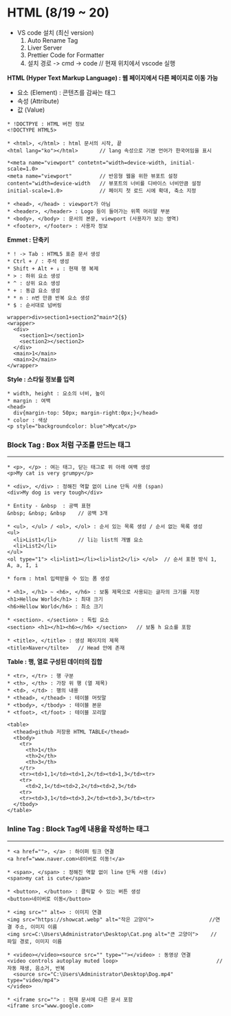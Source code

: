 # HTML (8/19 ~ 20)

* VS code 설치 (최신 version)
  1. Auto Rename Tag
  2. Liver Server
  3. Prettier Code for Formatter
  4. 설치 경로 -> cmd -> code // 현재 위치에서 vscode 실행               


**HTML (Hyper Text Markup Language) : 웹 페이지에서 다른 페이지로 이동 가능**
* 요소 (Element) : 콘텐츠를 감싸는 태그
* 속성 (Attribute)
* 값 (Value)

```
* !DOCTPYE : HTML 버전 정보
<!DOCTYPE HTML5>

* <html>, </html> : html 문서의 시작, 끝
<html lang="ko"></html>       // lang 속성으로 기본 언어가 한국어임을 표시

*<meta name="viewport" contetnt="width=device-width, initial-scale=1.0>
<meta name="viewport"         // 반응형 웹을 위한 뷰포트 설정
content="width=device-width   // 뷰포트의 너비를 디바이스 너비만큼 설정
initial-scale=1.0>            // 페이지 첫 로드 시에 확대, 축소 지정

* <head>, </head> : viewport가 아님
* <header>, </header> : Logo 등이 들어가는 위쪽 머리말 부분
* <body>, </body> : 문서의 본문, viewport (사용자가 보는 영역)
* <footer>, </footer> : 사용자 정보
```

**Emmet : 단축키**
```
* ! -> Tab : HTML5 표준 문서 생성
* Ctrl + / : 주석 생성
* Shift + Alt + ↓ : 현재 행 복제
* > : 하위 요소 생성
* ^ : 상위 요소 생성
* + : 동급 요소 생성
* * n : n번 만큼 반복 요소 생성
* $ : 순서대로 넘버링

wrapper>div>section1+section2^main*2{$}
<wrapper>
  <div>
    <section1></section1>
    <section2></section2>
  </div>
  <main>1</main>
  <main>2</main>
</wrapper>
```

**Style : 스타일 정보를 입력**
```
* width, height : 요소의 너비, 높이
* margin : 여백
<head>
  div{margin-top: 50px; margin-right:0px;}</head>
* color : 색상
<p style="backgroundcolor: blue">Mycat</p>
```
### Block Tag : Box 처럼 구조를 만드는 태그
-------------------------------------------
```
* <p>, </p> : 여는 태그, 닫는 태그로 위 아래 여백 생성
<p>My cat is very grumpy</p>

* <div>, </div> : 정해진 역할 없이 Line 단독 사용 (span)
<div>My dog is very tough</div>

* Entity - &nbsp  : 공백 표현
&nbsp; &nbsp; &nbsp    // 공백 3개

* <ul>, </ul> / <ol>, </ol> : 순서 있는 목록 생성 / 순서 없는 목록 생성
<ul>
  <li>List1</li>       // li는 list의 개별 요소
  <li>List2</li>
</ul>            
<ol type="1"> <li>list1></li><li>list2</li> </ol>  // 순서 표현 방식 1, A, a, I, i

* form : html 입력받을 수 있는 폼 생성

* <h1>, </h1> ~ <h6>, </h6> : 보통 제목으로 사용되는 글자의 크기를 지정 
<h1>Hellow World</h1> : 최대 크기
<h6>Hellow World</h6> : 최소 크기

* <section>. </section> : 독립 요소
<section> <h1></h1><h6></h6> </section>   // 보통 h 요소를 포함

* <title>, </title> : 생성 페이지의 제목
<title>Naver</tilte>   // Head 안에 존재
```

**Table : 행, 열로 구성된 데이터의 집합**
```
* <tr>, </tr> : 행 구분
* <th>, </th> : 가장 위 행 (열 제목)
* <td>, </td> : 행의 내용
* <thead>, </thead> : 테이블 머릿말
* <tbody>, </tbody> : 테이블 본문
* <tfoot>, <t/foot> : 테이블 꼬리말

<table>
  <thead>github 저장용 HTML TABLE</thead>
  <tbody>
    <tr>
      <th>1</th>
      <th>2</th>
      <th>3</th>
    </tr>
    <tr><td>1,1</td><td>1,2</td><td>1,3</td><tr>
    <tr>
      <td>2,1</td><td>2,2</td><td>2,3</td>
    <tr>
    <tr><td>3,1</td><td>3,2</td><td>3,3</td><tr>
  </tbody>
</table>
```

### Inline Tag : Block Tag에 내용을 작성하는 태그
--------------------------------------------------
```
* <a href="">, </a> : 하이퍼 링크 연결
<a href="www.naver.com>네이버로 이동!</a>

* <span>, </span> : 정해진 역할 없이 line 단독 사용 (div)
<span>my cat is cute</span>

* <button>, </button> : 클릭할 수 있는 버튼 생성
<button>네이버로 이동</button>

* <img src="" alt=> : 이미지 연결
<img src="https://showcat.webp" alt="작은 고양이">                  //연결 주소, 이미지 이름
<img src=C:\Users\Administrator\Desktop\Cat.png alt="큰 고양이">    // 파일 경로, 이미지 이름

* <video></video><source src="" type=""></video> : 동영상 연결
<video controls autoplay muted loop>                                // 자동 재생, 음소거, 반복    
  <source src="C:\Users\Administrator\Desktop\Dog.mp4" type="video/mp4">
</video>

* <iframe src=""> : 현재 문서에 다른 문서 포함
<iframe src="www.google.com>
```
